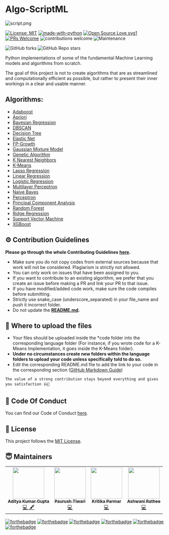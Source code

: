 # Algo-ScriptML

<img src="https://i.ibb.co/r7xBVvT/script.png" alt="script.png" />

  [![License: MIT](https://img.shields.io/badge/License-MIT-yellow.svg)](https://opensource.org/licenses/MIT) [![made-with-python](https://img.shields.io/badge/Made%20with-Python-1f425f.svg)](https://www.python.org/) [![Open Source Love svg1](https://badges.frapsoft.com/os/v1/open-source.svg?v=103)](https://github.com/ellerbrock/open-source-badges/) [![PRs Welcome](https://img.shields.io/badge/PRs-welcome-brightgreen.svg?style=flat-square)](http://makeapullrequest.com) ![contributions welcome](https://img.shields.io/static/v1.svg?label=Contributions&message=Welcome&color=0059b3&style=flat-square) ![Maintenance](https://img.shields.io/maintenance/yes/2021) 
  
![GitHub forks](https://img.shields.io/github/forks/Algo-Phantoms/Algo-ScriptML?style=social) ![GitHub Repo stars](https://img.shields.io/github/stars/Algo-Phantoms/Algo-ScriptML?style=social) 

Python implementations of some of the fundamental Machine Learning models and algorithms from scratch.

The goal of this project is not to create algorithms that are as streamlined and computationally efficient as possible, but rather to present their inner workings in a clear and usable manner.


## Algorithms:

* [Adaboost](https://github.com/Algo-Phantoms/Algo-ScriptML/tree/main/Adaboost)
* [Apriori](https://github.com/Algo-Phantoms/Algo-ScriptML/tree/main/Apriori)
* [Bayesian Regression](https://github.com/Algo-Phantoms/Algo-ScriptML/tree/main/Bayesian%20Regression)
* [DBSCAN](https://github.com/Algo-Phantoms/Algo-ScriptML/tree/main/DBSCAN)
* [Decision Tree](https://github.com/Algo-Phantoms/Algo-ScriptML/tree/main/Decision%20Tree)
* [Elastic Net](https://github.com/Algo-Phantoms/Algo-ScriptML/tree/main/Elastic%20Net)
* [FP-Growth](https://github.com/Algo-Phantoms/Algo-ScriptML/tree/main/FP-Growth)
* [Gaussian Mixture Model](https://github.com/Algo-Phantoms/Algo-ScriptML/tree/main/Gaussian%20Mixture%20Model)
* [Genetic Algorithm](https://github.com/Algo-Phantoms/Algo-ScriptML/tree/main/Genetic%20Algorithm)
* [K Nearest Neighbors](https://github.com/Algo-Phantoms/Algo-ScriptML/tree/main/K%20Nearest%20Neighbors)
* [K-Means](https://github.com/Algo-Phantoms/Algo-ScriptML/tree/main/K-Means)
* [Lasso Regression](https://github.com/Algo-Phantoms/Algo-ScriptML/tree/main/Lasso%20Regression)
* [Linear Regression](https://github.com/Algo-Phantoms/Algo-ScriptML/tree/main/Linear%20Regression)
* [Logistic Regression](https://github.com/Algo-Phantoms/Algo-ScriptML/tree/main/Logistic%20Regression)
* [Multilayer Perceptron](https://github.com/Algo-Phantoms/Algo-ScriptML/tree/main/Multilayer%20Perceptron)
* [Naive Bayes](https://github.com/Algo-Phantoms/Algo-ScriptML/tree/main/Naive%20Bayes)
* [Perceptron](https://github.com/Algo-Phantoms/Algo-ScriptML/tree/main/Perceptron)
* [Principal Component Analysis](https://github.com/Algo-Phantoms/Algo-ScriptML/tree/main/Principal%20Component%20Analaysis)
* [Random Forest](https://github.com/Algo-Phantoms/Algo-ScriptML/tree/main/Random%20Forest)
* [Ridge Regression](https://github.com/Algo-Phantoms/Algo-ScriptML/tree/main/Ridge%20Regression)
* [Support Vector Machine](https://github.com/Algo-Phantoms/Algo-ScriptML/tree/main/Support%20Vector%20Machine)
* [XGBoost](https://github.com/Algo-Phantoms/Algo-ScriptML/tree/main/XGBoost)

## ⚙️ Contribution Guidelines 

**Please go through the whole Contributing Guidelines [here](https://github.com/Algo-Phantoms/Algo-ScriptML/blob/main/Contributing_Guidelines.md).**

* Make sure you do not copy codes from external sources because that work will not be considered. Plagiarism is strictly not allowed.
* You can only work on issues that have been assigned to you.
* If you want to contribute to an existing algorithm, we prefer that you create an issue before making a PR and link your PR to that issue.
* If you have modified/added code work, make sure the code compiles before submitting.
* Strictly use snake_case (underscore_separated) in your file_name and push it incorrect folder.
* Do not update the **[README.md](https://github.com/Algo-Phantoms/Algo-ScriptML/blob/main/README.md).**

## 📂 Where to upload the files 

* Your files should be uploaded inside the *code folder into the corresponding language folder (For instance, if you wrote code for a K-Means Implementation, it goes inside the K-Means folder).
* **Under no circumstances create new folders within the language folders to upload your code unless specifically told to do so.**
* Edit the corresponding README.md file to add the link to your code in the corresponding section ([GitHub Markdown Guide](https://guides.github.com/features/mastering-markdown/))

```
The value of a strong contribution stays beyond everything and gives you satisfaction 👍🌟
```

## 📖 Code Of Conduct

You can find our Code of Conduct [here](https://github.com/Algo-Phantoms/Algo-ScriptML/blob/main/CODE_OF_CONDUCT.md).

## 📝 License  

This project follows the [MIT License](https://choosealicense.com/licenses/mit/).

## 😇 Maintainers 

<table>
  <tbody><tr>
    <td align="center"><a href="https://github.com/geekquad"><img alt="" src="https://avatars.githubusercontent.com/geekquad" width="100px;"><br><sub><b>Aditya Kumar Gupta</b></sub></a><br><a href="https://github.com/geekquad/AlgoBook/commits?author=geekquad" title="Code">💻 🖋</a></td> </a></td>
     
 <td align="center"><a href="https://github.com/MAJOR-BEAST"><img alt="" src="https://avatars.githubusercontent.com/MAJOR-BEAST" width="100px;"><br><sub><b> Paurush Tiwari </b></sub></a><br><a href="https://github.com/Algo-Phantoms/Algo-Tree/commits?author=MAJOR-BEAST" title="Code">💻 </a></td></a></td>
 
  <td align="center"><a href="https://github.com/kritikaparmar-programmer"><img alt="" src="https://avatars.githubusercontent.com/kritikaparmar-programmer" width="100px;"><br><sub><b>Kritika Parmar</b></sub></a><br><a href="https://github.com/geekquad/AlgoBook/commits?author=kritikaparmar-programmer" title="Code">💻 </a></td></a></td>
  
  <td align="center"><a href="https://github.com/ashwani-rathee"><img alt="" src="https://avatars.githubusercontent.com/ashwani-rathee" width="100px;"><br><sub><b>Ashwani Rathee</b></sub></a><br><a href="https://github.com/geekquad/AlgoBook/commits?author=ashwani-rathee" title="Code">💻 </a></td></a></td>
  </tr>
</tbody></table>



[![forthebadge](https://forthebadge.com/images/badges/built-with-love.svg)](https://forthebadge.com) [![forthebadge](https://forthebadge.com/images/badges/uses-git.svg)](https://forthebadge.com) [![forthebadge](https://forthebadge.com/images/badges/built-with-love.svg)](https://forthebadge.com) [![forthebadge](https://forthebadge.com/images/badges/made-with-python.svg)](https://forthebadge.com)  [![forthebadge](https://forthebadge.com/images/badges/built-by-developers.svg)](https://forthebadge.com) [![forthebadge](https://forthebadge.com/images/badges/open-source.svg)](https://forthebadge.com) 
